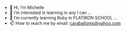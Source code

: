 - 👋 Hi, I’m Michelle 
- 👀 I’m interested in learning in any I can ...
- 🌱 I’m currently learning Ruby in FLATIRON SCHOOL ...
- 📫 How to reach me by email: caraballomp@yahoo.com 



